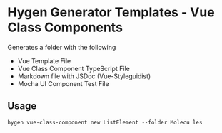 # Hygen Generator Templates - Vue Class Components

Generates a folder with the following

* Vue Template File
* Vue Class Component TypeScript File
* Markdown file with JSDoc (Vue-Styleguidist)
* Mocha UI Component Test File

## Usage

``
    hygen vue-class-component new ListElement --folder Molecu
les
``